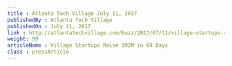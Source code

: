 ```yaml
---
title : Atlanta Tech Village July 11, 2017
publishedBy : Atlanta Tech Village
publishedOn : July 11, 2017
link : http://atlantatechvillage.com/buzz/2017/07/11/village-startups-raise-92m-60-days/
weight: 99
articleName : Village Startups Raise $92M in 60 Days
class : pressArticle
---
```

